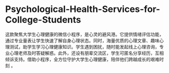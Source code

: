 # Psychological-Health-Services-for-College-Students
这款聚焦大学生心理健康的微信小程序，是心灵的避风港。它提供情绪评估功能，通过专业量表让学生快速了解自身心理状态。同时，海量优质的心理文章、趣味心理测试，助学生学习心理健康知识。学生遇到困扰，随时能发起线上心理咨询，专业心理老师及时答疑解惑。此外，还设有朋辈交流区，学生可匿名分享经历，互相倾诉支持。借助小程序，全方位守护大学生心理健康，陪伴他们跨越成长的艰难时刻 。
